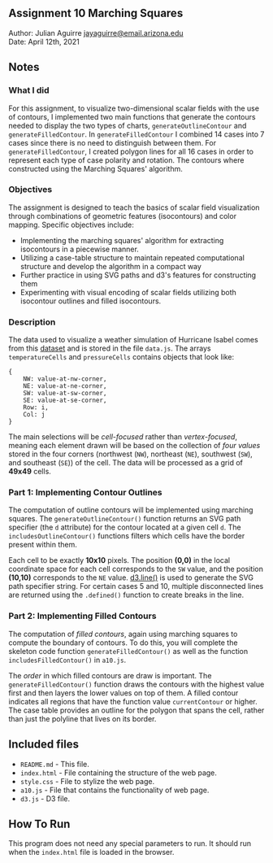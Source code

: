 Assignment 10 Marching Squares
------------------------------

Author: Julian Aguirre [jayaguirre@email.arizona.edu](mailto:jayaguirre@email.arizona.edu)  
Date: April 12th, 2021

## Notes

### What I did
For this assignment, to visualize two-dimensional scalar fields with the use of contours, I implemented two main functions that generate the contours needed to display the two types of charts, `generateOutlineContour` and `generateFilledContour`. In `generateFilledContour` I combined 14 cases into 7 cases since there is no need to distinguish between them. For `generateFilledContour`, I created polygon lines for all 16 cases in order to represent each type of case polarity and rotation. The contours where constructed using the Marching Squares' algorithm.

### Objectives
The assignment is designed to teach the basics of scalar field visualization through combinations of geometric features (isocontours) and color mapping. Specific objectives include:
- Implementing the marching squares' algorithm for extracting isocontours in a piecewise manner.
- Utilizing a case-table structure to maintain repeated computational structure and develop the algorithm in a compact way
- Further practice in using SVG paths and d3's features for constructing them
- Experimenting with visual encoding of scalar fields utilizing both isocontour outlines and filled isocontours.

### Description
The data used to visualize a weather simulation of Hurricane Isabel comes from this [dataset](http://vis.computer.org/vis2004contest/data.html) and is stored in the file `data.js`. The arrays `temperatureCells` and `pressureCells` contains objects that look like:

    {
        NW: value-at-nw-corner,
        NE: value-at-ne-corner,
        SW: value-at-sw-corner,
        SE: value-at-se-corner,
        Row: i,
        Col: j                    
    }

The main selections will be *cell-focused* rather than *vertex-focused*, meaning each element drawn will be based on the collection of *four values* stored in the four corners (northwest (`NW`), northeast (`NE`), southwest (`SW`), and southeast (`SE`)) of the cell. The data will be processed as a grid of **49x49** cells.

### Part 1: Implementing Contour Outlines
The computation of outline contours will be implemented using marching squares. The `generateOutlineContour()` function returns an SVG path specifier (the `d` attribute) for the contour located at a given cell `d`. The `includesOutlineContour()` functions filters which cells have the border present within them.

Each cell to be exactly **10x10** pixels. The position **(0,0)** in the local coordinate space for each cell corresponds to the `SW` value, and the position **(10,10)** corresponds to the `NE` value. [d3.line()](https://github.com/d3/d3-shape#lines) is used to generate the SVG path specifier string. For certain cases 5 and 10, multiple disconnected lines are returned using the `.defined()` function to create breaks in the line.

### Part 2: Implementing Filled Contours
The computation of *filled contours*, again using marching squares to compute the boundary of contours. To do this, you will complete the skeleton code function `generateFilledContour()` as well as the function `includesFilledContour()` in `a10.js`.

The *order* in which filled contours are draw is important. The `generateFilledContour()` function draws the contours with the highest value first and then layers the lower values on top of them. A filled contour indicates all regions that have the function value `currentContour` or higher. The case table provides an outline for the polygon that spans the cell, rather than just the polyline that lives on its border.

## Included files
* `README.md` - This file.
* `index.html` - File containing the structure of the web page.
* `style.css` - File to stylize the web page.
* `a10.js` - File that contains the functionality of web page.
* `d3.js` - D3 file.

## How To Run
This program does not need any special parameters to run. It should run when the `index.html` file is loaded in the browser.
